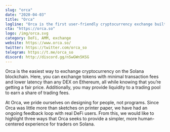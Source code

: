 ```yaml
---
slug: "orca"
date: "2020-04-03"
title: "Orca"
logline: "Orca is the first user-friendly cryptocurrency exchange built on Solana."
cta: "https://orca.so"
logo: /img/orca.svg
category: DeFi, AMM, exchange
website: https://www.orca.so/
twitter: https://twitter.com/orca_so
telegram: https://t.me/orca_so
discord: http://discord.gg/nSwGWn5KSG
---
```


Orca is the easiest way to exchange cryptocurrency on the Solana blockchain. Here, you can exchange tokens with minimal transaction fees and lower latency than any DEX on Ethereum, all while knowing that you’re getting a fair price. Additionally, you may provide liquidity to a trading pool to earn a share of trading fees.

At Orca, we pride ourselves on designing for people, not programs. Since Orca was little more than sketches on printer paper, we have had an ongoing feedback loop with real DeFi users. From this, we would like to highlight three ways that Orca seeks to provide a simpler, more human-centered experience for traders on Solana.
